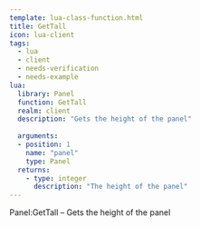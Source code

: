 ```yaml
---
template: lua-class-function.html
title: GetTall
icon: lua-client
tags:
  - lua
  - client
  - needs-verification
  - needs-example
lua:
  library: Panel
  function: GetTall
  realm: client
  description: "Gets the height of the panel"
  
  arguments:
  - position: 1
    name: "panel"
    type: Panel
  returns:
    - type: integer
      description: "The height of the panel"
---
```


<div class="lua__search__keywords">
Panel:GetTall &#x2013; Gets the height of the panel
</div>
